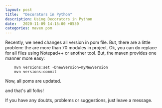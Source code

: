 ```yaml
---
layout: post
title:  "Decorators in Python"
description: Using Decorators in Python
date:   2020-11-09 14:15:00 +0530
categories: maven pom
---
```


Recently, we need changes all version in pom file. But, there are a little problem: the are more than 70 modules in project.
Ok, you can do replace for all files using Notepad++ or another tool. But, the maven provides one manner more easy:

```
    mvn versions:set -DnewVersion=myNewVersion
    mvn versions:commit
```
Now, all poms are updated.

and that's all folks!

If you have any doubts, problems or suggestions, just leave a message.
